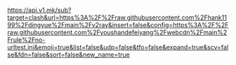 https://api.v1.mk/sub?target=clash&url=https%3A%2F%2Fraw.githubusercontent.com%2Fhank1199%2Fdingyue%2Fmain%2Fv2ray&insert=false&config=https%3A%2F%2Fraw.githubusercontent.com%2Fyoushandefeiyang%2Fwebcdn%2Fmain%2Frule%2Fno-urltest.ini&emoji=true&list=false&udp=false&tfo=false&expand=true&scv=false&fdn=false&sort=false&new_name=true

